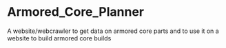 # Armored_Core_Planner
A website/webcrawler to get data on armored core parts and to use it on a website to build armored core builds
